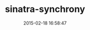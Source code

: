 ---
layout: post
title:  "sinatra-synchrony"
repo:   "kyledrake/sinatra-synchrony"
date:   2015-02-18 16:58:47
gemurl: https://github.com/kyledrake/sinatra-synchrony
---